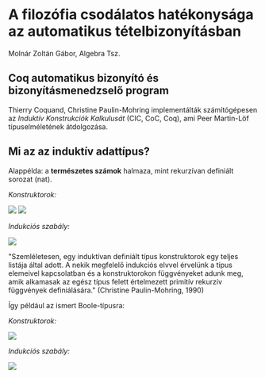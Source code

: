 #  A filozófia csodálatos hatékonysága az automatikus tételbizonyításban
Molnár Zoltán Gábor, Algebra Tsz.

## Coq automatikus bizonyító és bizonyításmenedzselő program

Thierry Coquand, Christine Paulin-Mohring implementálták számítógépesen az _Induktív Konstrukciók Kalkulusát_ (CIC, CoC, Coq), ami Peer Martin-Löf típuselméletének átdolgozása. 

## Mi az az induktív adattípus?

Alappélda: a **természetes számok** halmaza, mint rekurzívan definiált sorozat (nat).

_Konstruktorok:_

<img src="https://render.githubusercontent.com/render/math?math=0%3A%5Ctext%7Bnat%7D">

<img src="https://render.githubusercontent.com/render/math?math=S%3A%5Ctext%7Bnat%7D%5Cto%20%5Ctext%7Bnat%7D">

_Indukciós szabály:_

<img src="https://render.githubusercontent.com/render/math?math=%5Cdfrac%7BP(0)%2C%5Cquad%20%5Cforall%20n%3A%5Ctext%7Bnat%7D%2C%20P(n)%5Cto%20P(Sn)%7D%7B%5Cforall%20n%3A%5Ctext%7Bnat%7D%2C%20P(n)%7D">

"Szemléletesen, egy induktívan definiált típus konstruktorok egy teljes listája által adott. A nekik megfelelő indukciós elvvel érvelünk a típus elemeivel kapcsolatban és a konstruktorokon függvényeket adunk meg, amik alkamasak az egész típus felett értelmezett primitív rekurzív függvények definiálására." (Christine Paulin-Mohring, 1990)

Így például az ismert Boole-típusra:

_Konstruktorok:_

<img src="https://render.githubusercontent.com/render/math?math=%5Cbegin%7Bmatrix%7D%5Ctext%7Btrue%7D%5C%3B%3A%5Ctext%7Bbool%7D%5C%5C%0A%5Ctext%7Bfalse%7D%3A%5Ctext%7Bbool%7D%0A%5Cend%7Bmatrix%7D">

_Indukciós szabály:_

<img src="https://render.githubusercontent.com/render/math?math=%5Cdfrac%7BP(%5Ctext%7Btrue%7D)%5Cquad%20P(%5Ctext%7Bfalse%7D)%7D%7B%5Cforall%20b%3A%5Ctext%7Bbool%7D%2C%20P(b)%7D%0A">


